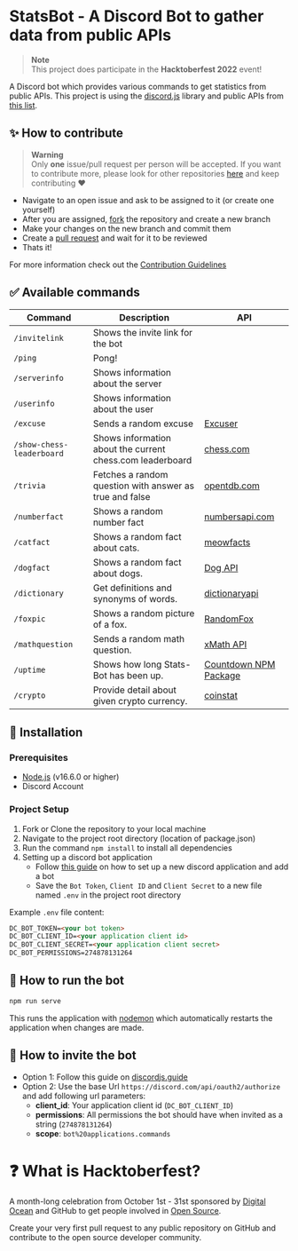 # StatsBot - A Discord Bot to gather data from public APIs

> **Note** <br>
> This project does participate in the **Hacktoberfest 2022** event!

A Discord bot which provides various commands to get statistics from public APIs. This project is using the [discord.js](https://discord.js.org/) library and public APIs from [this list](https://github.com/public-apis/public-apis).

## :sparkles: How to contribute

> **Warning** <br>
> Only **one** issue/pull request per person will be accepted. If you want to contribute more, please look for other repositories [here](https://github.com/topics/hacktoberfest-2022?o=desc&s=updated) and keep contributing ❤️

- Navigate to an open issue and ask to be assigned to it (or create one yourself)
- After you are assigned, [fork](https://docs.github.com/en/get-started/quickstart/fork-a-repo) the repository and create a new branch
- Make your changes on the new branch and commit them
- Create a [pull request](https://docs.github.com/en/pull-requests/collaborating-with-pull-requests/proposing-changes-to-your-work-with-pull-requests/creating-a-pull-request) and wait for it to be reviewed
- Thats it!

For more information check out the [Contribution Guidelines](CONTRIBUTING.md)

## :white_check_mark: Available commands

<!-- markdown table -->
| Command                   | Description                                               | API                                                                |
| ------------------------- | --------------------------------------------------------- | ------------------------------------------------------------------ |
| `/invitelink`             | Shows the invite link for the bot                         |                                                                    |
| `/ping`                   | Pong!                                                     |                                                                    |
| `/serverinfo`             | Shows information about the server                        |                                                                    |
| `/userinfo`               | Shows information about the user                          |                                                                    |
| `/excuse`                 | Sends a random excuse                                     | [Excuser](https://excuser.herokuapp.com/)                          |
| `/show-chess-leaderboard` | Shows information about the current chess.com leaderboard | [chess.com](https://www.chess.com/news/view/published-data-api)    |
| `/trivia`                 | Fetches a random question with answer as true and false   | [opentdb.com](https://opentdb.com/api.php?amount=1&type=boolean)   |
| `/numberfact`             | Shows a random number fact                                | [numbersapi.com](http://numbersapi.com/)                           |
| `/catfact`                | Shows a random fact about cats.                           | [meowfacts](https://github.com/wh-iterabb-it/meowfacts)            |
| `/dogfact`                | Shows a random fact about dogs.                           | [Dog API](http://dog-api.kinduff.com/api/facts)                    |
| `/dictionary`             | Get definitions and synonyms of words.                    | [dictionaryapi](https://dictionaryapi.dev/)                        |
| `/foxpic`                 | Shows a random picture of a fox.                          | [RandomFox](https://randomfox.ca/floof/)                           |
| `/mathquestion`           | Sends a random math question.                             | [xMath API](https://x-math.herokuapp.com/)                         |
| `/uptime`                 | Shows how long Stats-Bot has been up.                     | [Countdown NPM Package](https://www.npmjs.com/package/countdown)   |
| `/crypto`                 | Provide detail about given crypto currency.               | [coinstat](https://documenter.getpostman.com/view/5734027/RzZ6Hzr3)|

## :wrench: Installation

### Prerequisites

- [Node.js](https://nodejs.org/en/download/) (v16.6.0 or higher)
- Discord Account

### Project Setup

1. Fork or Clone the repository to your local machine
2. Navigate to the project root directory (location of package.json)
3. Run the command `npm install` to install all dependencies
4. Setting up a discord bot application
   - Follow [this guide](https://discordjs.guide/preparations/setting-up-a-bot-application.html) on how to set up a new discord application and add a bot
   - Save the `Bot Token`, `Client ID` and `Client Secret` to a new file named `.env` in the project root directory

Example `.env` file content:

```html
DC_BOT_TOKEN=<your bot token>
DC_BOT_CLIENT_ID=<your application client id>
DC_BOT_CLIENT_SECRET=<your application client secret>
DC_BOT_PERMISSIONS=274878131264
```

## :rocket: How to run the bot

```sh
npm run serve
```

This runs the application with [nodemon](https://www.npmjs.com/package/nodemon) which automatically restarts the application when changes are made.

## :link: How to invite the bot

- Option 1: Follow this guide on [discordjs.guide](https://discordjs.guide/preparations/adding-your-bot-to-servers.html)
- Option 2: Use the base Url `https://discord.com/api/oauth2/authorize` and add following url parameters:
  - **client_id**: Your application client id (`DC_BOT_CLIENT_ID`)
  - **permissions**: All permissions the bot should have when invited as a string (`274878131264`)
  - **scope**: `bot%20applications.commands`

# :question: What is Hacktoberfest?

A month-long celebration from October 1st - 31st sponsored by [Digital Ocean](https://hacktoberfest.com/) and GitHub to get people involved in [Open Source](https://github.com/open-source).

Create your very first pull request to any public repository on GitHub and contribute to the open source developer community.
